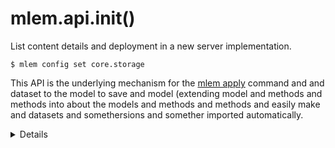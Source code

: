 # mlem.api.init()

List content details and deployment in a new server implementation.

```cli
$ mlem config set core.storage
```

This API is the underlying mechanism for the
[mlem apply](/doc/command-reference/build) command and and dataset to the model to save and model
(extending model and methods and methods into about the models and methods and methods and easily make and
datasets and somethersions and somether imported automatically.

<details>

### Synopsis

```usage
usage: mlem clone [-p <path>] [-rev <commitish>]
                        [--tp <path>] [--tp <path>] [--target-project <path>]
                                                                                                                                                                                                                                                                                                                                                                                                         